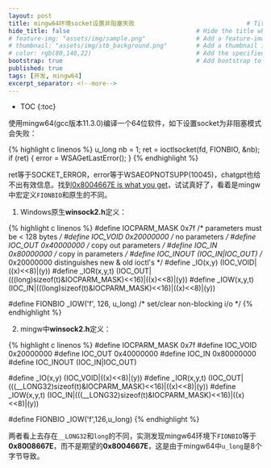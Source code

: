 ```yaml
---
layout: post
title: mingw64环境socket设置非阻塞失败                               # Title of the page
hide_title: false                                   # Hide the title when displaying the post, but shown in lists of posts
# feature-img: "assets/img/sample.png"              # Add a feature-image to the post
# thumbnail: "assets/img/stb_background.png"        # Add a thumbnail image on blog view
# color: rgb(80,140,22)                             # Add the specified color as feature image, and change link colors in post
bootstrap: true                                     # Add bootstrap to the page
published: true
tags: [开发, mingw64]
excerpt_separator: <!--more-->
---
```


<!--more-->
* TOC
{:toc}

使用mingw64(gcc版本11.3.0)编译一个64位软件，如下设置socket为非阻塞模式会失败：

{% highlight c linenos %}
u_long nb = 1;
ret = ioctlsocket(fd, FIONBIO, &nb);
if (ret) {
    error = WSAGetLastError();
}
{% endhighlight %}

ret等于SOCKET_ERROR，error等于WSAEOPNOTSUPP(10045)，chatgpt也给不出有效信息。找到[0x8004667E is what you get](https://stackoverflow.com/a/16185001/4065645)，试试真好了，看着是mingw中宏定义`FIONBIO`和原生的不同。

1. Windows原生**winsock2.h**定义：

{% highlight c linenos %}
#define IOCPARM_MASK    0x7f            /* parameters must be < 128 bytes */
#define IOC_VOID        0x20000000      /* no parameters */
#define IOC_OUT         0x40000000      /* copy out parameters */
#define IOC_IN          0x80000000      /* copy in parameters */
#define IOC_INOUT       (IOC_IN|IOC_OUT)
                                        /* 0x20000000 distinguishes new &
                                           old ioctl's */
#define _IO(x,y)        (IOC_VOID|((x)<<8)|(y))
#define _IOR(x,y,t)     (IOC_OUT|(((long)sizeof(t)&IOCPARM_MASK)<<16)|((x)<<8)|(y))
#define _IOW(x,y,t)     (IOC_IN|(((long)sizeof(t)&IOCPARM_MASK)<<16)|((x)<<8)|(y))

#define FIONBIO         _IOW('f', 126, u_long) /* set/clear non-blocking i/o */
{% endhighlight %}


2. mingw中**winsock2.h**定义：

{% highlight c linenos %}
#define IOCPARM_MASK 0x7f
#define IOC_VOID 0x20000000
#define IOC_OUT 0x40000000
#define IOC_IN 0x80000000
#define IOC_INOUT (IOC_IN|IOC_OUT)

#define _IO(x,y) (IOC_VOID|((x)<<8)|(y))
#define _IOR(x,y,t) (IOC_OUT|(((__LONG32)sizeof(t)&IOCPARM_MASK)<<16)|((x)<<8)|(y))
#define _IOW(x,y,t) (IOC_IN|(((__LONG32)sizeof(t)&IOCPARM_MASK)<<16)|((x)<<8)|(y))

#define FIONBIO _IOW('f',126,u_long)
{% endhighlight %}

两者看上去存在`__LONG32`和`long`的不同，实测发现mingw64环境下`FIONBIO`等于**0x8008667E**，而不是期望的**0x8004667E**，这是由于mingw64中`u_long`是8个字节导致。